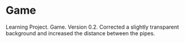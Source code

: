 # Game
Learning Project. Game.
Version 0.2.
Corrected a slightly transparent background and increased the distance between the pipes.